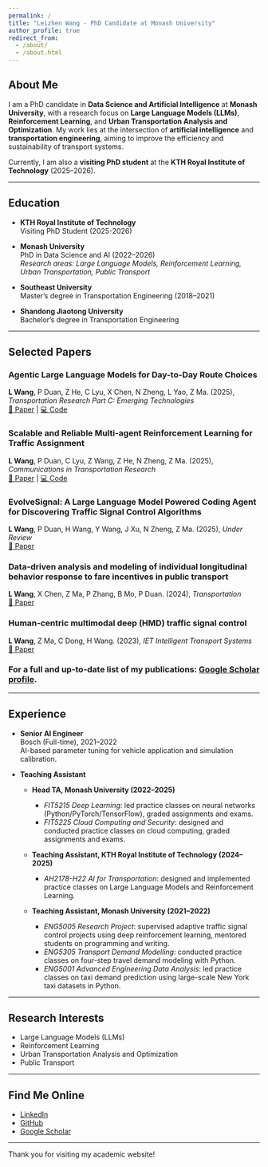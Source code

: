 ```yaml
---
permalink: /
title: "Leizhen Wang - PhD Candidate at Monash University"
author_profile: true
redirect_from: 
  - /about/
  - /about.html
---
```


## About Me

I am a PhD candidate in **Data Science and Artificial Intelligence** at **Monash University**, with a research focus on **Large Language Models (LLMs)**, **Reinforcement Learning**, and **Urban Transportation Analysis and Optimization**. My work lies at the intersection of **artificial intelligence** and **transportation engineering**, aiming to improve the efficiency and sustainability of transport systems.

Currently, I am also a **visiting PhD student** at the **KTH Royal Institute of Technology** (2025–2026).

---

## Education

- **KTH Royal Institute of Technology**  
  Visiting PhD Student (2025-2026)

- **Monash University**  
  PhD in Data Science and AI (2022–2026)  
  *Research areas: Large Language Models, Reinforcement Learning, Urban Transportation, Public Transport*

- **Southeast University**  
  Master’s degree in Transportation Engineering (2018–2021)

- **Shandong Jiaotong University**  
  Bachelor’s degree in Transportation Engineering
  
---

## Selected Papers

### Agentic Large Language Models for Day-to-Day Route Choices  
**L Wang**, P Duan, Z He, C Lyu, X Chen, N Zheng, L Yao, Z Ma. (2025), *Transportation Research Part C: Emerging Technologies*  
[📄 Paper](https://www.sciencedirect.com/science/article/pii/S0968090X25003110) | [💻 Code](https://github.com/georgewanglz2019/LLMTraveler)

### Scalable and Reliable Multi-agent Reinforcement Learning for Traffic Assignment  
**L Wang**, P Duan, C Lyu, Z Wang, Z He, N Zheng, Z Ma. (2025), *Communications in Transportation Research*  
[📄 Paper](https://www.arxiv.org/abs/2506.17029) | [💻 Code](https://github.com/georgewanglz2019/MARL4TA)

### EvolveSignal: A Large Language Model Powered Coding Agent for Discovering Traffic Signal Control Algorithms
**L Wang**, P Duan, H Wang, Y Wang, J Xu, N Zheng, Z Ma. (2025), *Under Review*  
[📄 Paper](https://arxiv.org/abs/2509.03335)

### Data-driven analysis and modeling of individual longitudinal behavior response to fare incentives in public transport
**L Wang**, X Chen, Z Ma, P Zhang, B Mo, P Duan. (2024), *Transportation*  
[📄 Paper](https://link.springer.com/article/10.1007/s11116-023-10419-8)

### Human‐centric multimodal deep (HMD) traffic signal control 
**L Wang**, Z Ma, C Dong, H Wang. (2023), *IET Intelligent Transport Systems*  
[📄 Paper](https://ietresearch.onlinelibrary.wiley.com/doi/full/10.1049/itr2.12300)


### For a full and up-to-date list of my publications: [Google Scholar profile](https://scholar.google.com/citations?hl=en&user=sM-HlFAAAAAJ&view_op=list_works&sortby=pubdate).
---

## Experience

- **Senior AI Engineer**  
  Bosch (Full-time), 2021–2022  
  AI-based parameter tuning for vehicle application and simulation calibration.

- **Teaching Assistant**  

  - **Head TA, Monash University (2022–2025)**  
    - *FIT5215 Deep Learning*: led practice classes on neural networks (Python/PyTorch/TensorFlow), graded assignments and exams.  
    - *FIT5225 Cloud Computing and Security*: designed and conducted practice classes on cloud computing, graded assignments and exams.  

  - **Teaching Assistant, KTH Royal Institute of Technology (2024–2025)**  
    - *AH2178-H22 AI for Transportation*: designed and implemented practice classes on Large Language Models and Reinforcement Learning.  

  - **Teaching Assistant, Monash University (2021–2022)**  
    - *ENG5005 Research Project*: supervised adaptive traffic signal control projects using deep reinforcement learning, mentored students on programming and writing.  
    - *ENG5305 Transport Demand Modelling*: conducted practice classes on four-step travel demand modeling with Python.  
    - *ENG5001 Advanced Engineering Data Analysis*: led practice classes on taxi demand prediction using large-scale New York taxi datasets in Python.
    
---

## Research Interests

- Large Language Models (LLMs)  
- Reinforcement Learning  
- Urban Transportation Analysis and Optimization
- Public Transport

---

## Find Me Online

- [LinkedIn](https://www.linkedin.com/in/leizhen-wang-0766a8250/)  
- [GitHub](https://github.com/georgewanglz2019?tab=repositories)  
- [Google Scholar](https://scholar.google.com/citations?hl=en&user=sM-HlFAAAAAJ&view_op=list_works&sortby=pubdate)  

---

Thank you for visiting my academic website!
